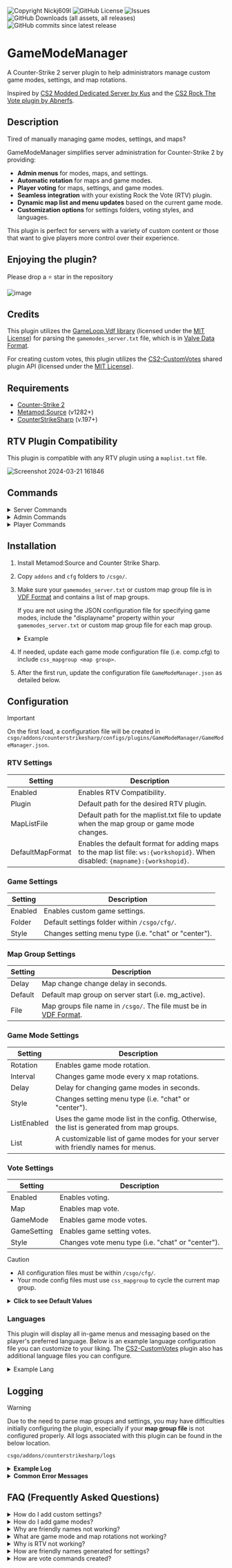 ![Copyright Nickj609l](https://img.shields.io/badge/Copyright-Nickj609-red) ![GitHub License](https://img.shields.io/github/license/nickj609/GameModeManager) ![Issues](https://img.shields.io/github/issues/nickj609/GameModeManager) ![GitHub Downloads (all assets, all releases)](https://img.shields.io/github/downloads/nickj609/GameModeManager/total) ![GitHub commits since latest release](https://img.shields.io/github/commits-since/nickj609/GameModeManager/latest)

# GameModeManager
A Counter-Strike 2 server plugin to help administrators manage custom game modes, settings, and map rotations. 

Inspired by [CS2 Modded Dedicated Server by Kus](https://github.com/kus/cs2-modded-server) and the [CS2 Rock The Vote plugin by Abnerfs](https://github.com/abnerfs/cs2-rockthevote).

## Description
Tired of manually managing game modes, settings, and maps?

GameModeManager simplifies server administration for Counter-Strike 2 by providing:

- **Admin menus** for modes, maps, and settings.
- **Automatic rotation** for maps and game modes.
- **Player voting** for maps, settings, and game modes.
- **Seamless integration** with your existing Rock the Vote (RTV) plugin.
- **Dynamic map list and menu updates** based on the current game mode.
- **Customization options** for settings folders, voting styles, and languages.

This plugin is perfect for servers with a variety of custom content or those that want to give players more control over their experience.
  
## Enjoying the plugin?
Please drop a ⭐ star in the repository

![image](https://github.com/nickj609/GameModeManager/assets/32173425/4c1bef1e-ef13-4a30-b2eb-b02060535bcb)

## Credits
This plugin utilizes the [GameLoop.Vdf library](https://github.com/shravan2x/Gameloop.Vdf/) (licensed under the [MIT License](https://github.com/shravan2x/Gameloop.Vdf/blob/master/LICENSE)) for parsing the `gamemodes_server.txt` file, which is in [Valve Data Format](https://developer.valvesoftware.com/wiki/VDF).

For creating custom votes, this plugin utilizes the [CS2-CustomVotes](https://github.com/imi-tat0r/CS2-CustomVotes) shared plugin API (licensed under the [MIT License](https://github.com/imi-tat0r/CS2-CustomVotes?tab=MIT-1-ov-file)). 

## Requirements
- [Counter-Strike 2](https://www.counter-strike.net/cs2)
- [Metamod:Source](https://github.com/alliedmodders/metamod-source/) (v1282+)
- [CounterStrikeSharp](https://github.com/roflmuffin/CounterStrikeSharp) (v.197+)

## RTV Plugin Compatibility
This plugin is compatible with any RTV plugin using a `maplist.txt` file.

![Screenshot 2024-03-21 161846](https://github.com/nickj609/GameModeManager/assets/32173425/1e291efb-fe7f-4f0d-bb2c-e21d042bd153)

## Commands
<details>
<summary>Server Commands</summary>

- `css_rtv <true|false>` - Enables or disables RTV.

- `css_mapgroup <mg_name>` - Sets the current map group.

</details>
	
<details>
<summary>Admin Commands</summary>

- `!map <map name> <id>` - Changes the map to the map specified.
  
  > _The map ID is *optional* and only required for maps that aren't explicitly set for a given map group._

- `!maps (css_maps)` - Displays an admin menu for changing the map. 

   > _It only shows maps for the current game mode/map group._
   
- `!mode <mode name> (css_mode)` - Changes the game mode to the mode specified.
  
  > _For example, for **mg_surf** you would do **!mode surf**._ 
  
- `!modes (css_modes)` - Displays an admin menu for changing the game mode.

- `!setting <enable|disable> <setting name> (css_setting)` - Enables or disables a custom game setting.
  
  > _For example, for **enable_movement_unlock.cfg** you would do **!setting movement_unlock**._ 
  
- `!settings (css_settings)` - Displays an admin menu for enabling or disabling custom game settings.

</details>

<details>
<summary>Player Commands</summary>
	
- `!changemode` - Creates a vote to change the game mode (all modes).

   ![Screenshot 2024-06-08 212539](https://github.com/nickj609/GameModeManager/assets/32173425/f5e3d915-4c01-45d5-95a2-a40b693e17bb)

   ![Screenshot 2024-06-08 212613](https://github.com/nickj609/GameModeManager/assets/32173425/fa6473c6-5372-4c4b-afb6-2ef5087ea550)

- `!showmodes` - Menu to display all per mode votes that can be created.

   ![Screenshot 2024-06-08 212831](https://github.com/nickj609/GameModeManager/assets/32173425/8fd7e73f-c2e9-459d-bf33-9878de227f55)

   ![Screenshot 2024-06-08 213033](https://github.com/nickj609/GameModeManager/assets/32173425/4b252eb5-69ef-4973-89b8-b48c2f6f7019)

- `!showsettings` - Menu to display all per setting votes that can be created.

   ![Screenshot 2024-06-08 212803](https://github.com/nickj609/GameModeManager/assets/32173425/16a907d1-3bd9-4416-bda6-4d6cc4c55030)
   
   ![Screenshot 2024-06-08 213008](https://github.com/nickj609/GameModeManager/assets/32173425/b6a34ec1-277f-4361-bd1c-0e405b20834f)

- `!showmaps` - Menu to display all per map votes that can be created. This only shows maps from the current map group/game mode. 

  ![Screenshot 2024-06-08 212858](https://github.com/nickj609/GameModeManager/assets/32173425/1ba2a65a-8867-420c-9576-5549fa5e5469)

  ![Screenshot 2024-06-08 212923](https://github.com/nickj609/GameModeManager/assets/32173425/eb6a198a-a2cf-477b-ba02-ca6469bd38fc)
  
</details>

## Installation
1. Install Metamod:Source and Counter Strike Sharp.
2. Copy `addons` and `cfg` folders to `/csgo/`.
3. Make sure your `gamemodes_server.txt` or custom map group file is in [VDF Format](https://developer.valvesoftware.com/wiki/VDF) and contains a list of map groups.

   If you are not using the JSON configuration file for specifying game modes, include the "displayname" property within your `gamemodes_server.txt` or custom map group file for each map group.

   <details>
   <summary>Example</summary>
   
   ```
   "mg_dm"
	{
		"imagename"				"mapgroup-bomb"
		"displayname"				"Deathmatch"
		"nameID"				"#SFUI_Mapgroup_allclassic"
		"tooltipID"				"#SFUI_MapGroup_Tooltip_Desc_DeathMatch"
		"name"					"mg_dm"
		"icon_image_path"			"map_icons/mapgroup_icon_deathmatch"
		"maps"
		{
			"ar_shoots"						""
			"ar_baggage"						""
			"workshop/3070550406/de_safehouse"			""
			"workshop/3070563536/de_lake"				""
			"workshop/3070581293/de_bank"				""
			"workshop/3070923343/fy_pool_day"			""
			"workshop/3070238628/fy_iceworld"			""
		}
	}
   ```
   
   </details>
  
5. If needed, update each game mode configuration file (i.e. comp.cfg) to include `css_mapgroup <map group>`.
6. After the first run, update the configuration file `GameModeManager.json` as detailed below.

## Configuration
> [!IMPORTANT]
> On the first load, a configuration file will be created in `csgo/addons/counterstrikesharp/configs/plugins/GameModeManager/GameModeManager.json`.

### RTV Settings
| Setting             | Description                                                                                                                               |
| ------------------- | ----------------------------------------------------------------------------------------------------------------------------------------- | 
| Enabled             | Enables RTV Compatibility.                                                                                                                | 
| Plugin              | Default path for the desired RTV plugin.                                                                                                  | 
| MapListFile         | Default path for the maplist.txt file to update when the map group or game mode changes.                                                  | 
| DefaultMapFormat    | Enables the default format for adding maps to the map list file: `ws:{workshopid}`. When disabled: `{mapname}:{workshopid}`.              |

### Game Settings
| Setting             | Description                                                                                                                               |
| ------------------- | ----------------------------------------------------------------------------------------------------------------------------------------- | 
| Enabled             | Enables custom game settings.                                                                                                             | 
| Folder              | Default settings folder within `/csgo/cfg/`.                                                                                                  | 
| Style               | Changes setting menu type (i.e. "chat" or "center").                                                                                      |

### Map Group Settings
| Setting             | Description                                                                                                                               |
| ------------------- | ----------------------------------------------------------------------------------------------------------------------------------------- |
| Delay               | Map change change delay in seconds.                                                                                                       | 
| Default             | Default map group on server start (i.e. mg_active).                                                                                       | 
| File                | Map groups file name in `/csgo/`. The file must be in [VDF Format](https://developer.valvesoftware.com/wiki/VDF).                         |     

### Game Mode Settings
| Setting             | Description                                                                                                                               |
| ------------------- | ----------------------------------------------------------------------------------------------------------------------------------------- | 
| Rotation            | Enables game mode rotation.                                                                                                               |  
| Interval            | Changes game mode every x map rotations.                                                                                                  | 
| Delay               | Delay for changing game modes in seconds.                                                                                                 | 
| Style               | Changes setting menu type (i.e. "chat" or "center").                                                                                      |
| ListEnabled         | Uses the game mode list in the config. Otherwise, the list is generated from map groups.                                                  |
| List                | A customizable list of game modes for your server with friendly names for menus.                                                                    |  

### Vote Settings
| Setting             | Description                                                                                                                               |
| ------------------- | ----------------------------------------------------------------------------------------------------------------------------------------- | 
| Enabled             | Enables voting.                                                                                                                           | 
| Map                 | Enables map vote.                                                                                                                         | 
| GameMode            | Enables game mode votes.                                                                                                                  |
| GameSetting         | Enables game setting votes.                                                                                                               |
| Style               | Changes vote menu type (i.e. "chat" or "center").                                                                                         |

> [!CAUTION]
> - All configuration files must be within `/csgo/cfg/`.
> - Your mode config files must use `css_mapgroup` to cycle the current map group.

<details>
<summary><b>Click to see Default Values</b></summary>
	
```
// This configuration was automatically generated by CounterStrikeSharp for plugin 'GameModeManager', at 2024/06/08 09:52:11
{
  "Version": 2,
  "RTV": {
    "Enabled": false,
    "Plugin": "addons/counterstrikesharp/plugins/RockTheVote/RockTheVote.dll",
    "MapListFile": "addons/counterstrikesharp/plugins/RockTheVote/maplist.txt",
    "DefaultMapFormat": false
  },
  "MapGroup": {
    "Delay": 5,
    "Default": "mg_active",
    "File": "gamemodes_server.txt"
  },
  "Settings": {
    "Enabled": true,
    "Folder": "settings",
    "Style": "center"
  },
  "GameMode": {
    "Rotation": true,
    "Interval": 4,
    "Delay": 5,
    "Style": "center",
    "ListEnabled": true,
    "List": {
      "comp": "Competitive",
      "1v1": "1 vs 1",
      "aim": "Aim",
      "awp": "AWP Only",
      "scoutzknivez": "ScoutzKnives",
      "wingman": "Wingman",
      "gungame": "Gun Game",
      "surf": "Surf",
      "dm": "Deathmatch",
      "dm-multicfg": "Deathmatch Multicfg",
      "course": "Course",
      "hns": "Hide N Seek",
      "kz": "Kreedz",
      "minigames": "Mini Games"
    }
  },
  "Votes": {
    "Enabled": false,
    "Map": false,
    "GameMode": false,
    "GameSetting": false,
    "Style": "center"
  },
  "ConfigVersion": 2
}
```
</details>

### Languages
This plugin will display all in-game menus and messaging based on the player's preferred language. Below is an example language configuration file you can customize to your liking. The [CS2-CustomVotes](https://github.com/imi-tat0r/CS2-CustomVotes) plugin also has additional language files you can configure. 

<details>
<summary>Example Lang</summary>
	
```
{
  "plugin.prefix": "[{GREEN}Server{DEFAULT}]",
  "changemap.message": "{LIGHTRED}{0}{DEFAULT} has changed the map to {LIGHTRED}{1}{DEFAULT}.",
  "changemode.message": "Admin {LIGHTRED}{0}{DEFAULT} has changed the game mode to {LIGHTRED}{1}{DEFAULT}.",
  "enable.changesetting.message": "Admin {LIGHTRED}{0}{DEFAULT} has {LIGHTRED}Enabled{DEFAULT} setting {LIGHTRED}{1}{DEFAULT}.",
  "disable.changesetting.message": "Admin {LIGHTRED}{0}{DEFAULT} has {LIGHTRED}Disabled{DEFAULT} setting {LIGHTRED}{1}{DEFAULT}.",
  "menu.yes": "Yes",
  "menu.no": "No",
  "menu.enable": "Enable",
  "menu.disable": "Disable",
  "mode.show.menu-response": "Say {GREEN}!{0}{DEFAULT} to create a vote.",
  "mode.vote.menu-title": "Change game mode to {GOLD}{0}{DEFAULT}?",
  "modes.menu-title": "Game Mode List",
  "modes.vote.menu-title": "Change game mode?",
  "map.vote.menu-title": "Change map to {0}?",
  "maps.menu-title": "Map List",
  "maps.show.menu-response": "Say {GREEN}!{0}{DEFAULT} to create a vote.",
  "setting.vote.menu-title": "Change setting {GOLD}{0}{DEFAULT}?",
  "setting.show.menu-response": "Say {GREEN}!{0}{DEFAULT} to create a vote.",
  "settings.menu-actions": "Setting Actions",
  "settings.menu-title": "Setting List"
}
```

</details>


## Logging
>[!WARNING]
> Due to the need to parse map groups and settings, you may have difficulties initially configuring the plugin, especially if your **map group file** is not configured properly. All logs associated with this plugin can be found in the below location.
> 
> `csgo/addons/counterstrikesharp/logs`

<details>
<summary><b>Example Log</b></summary>

```
2024-06-08 22:59:32.805 +00:00 [INFO] plugin:GameModeManager Loading map groups...
2024-06-08 22:59:32.821 +00:00 [INFO] plugin:GameModeManager Creating game modes...
2024-06-08 22:59:32.823 +00:00 [INFO] plugin:GameModeManager Loading settings...
2024-06-08 22:59:32.827 +00:00 [WARN] plugin:GameModeManager Skipping random_setting.cfg because its missing the correct prefix.
2024-06-08 22:59:32.835 +00:00 [INFO] plugin:GameModeManager Enabling game mode and map rotations...
2024-06-08 22:59:34.096 +00:00 [INFO] plugin:GameModeManager Registering custom votes...
2024-06-08 23:01:12.832 +00:00 [WARN] plugin:GameModeManager New map group could not be found. Setting default map group.
2024-06-08 23:05:24.421 +00:00 [INFO] plugin:GameModeManager Current map group is mg_active.
2024-06-08 23:05:24.421 +00:00 [INFO] plugin:GameModeManager New map group is mg_active.
2024-06-08 24:15:47.044 +00:00 [INFO] plugin:GameModeManager Game has ended. Picking random map from current map group...
2024-06-08 24:17:76.044 +00:00 [INFO] plugin:GameModeManager Deregistering custom votes...
```
	
</details>

<details>
<summary><b>Common Error Messages</b></summary>

| Error/Warning Message                                              | Description                                                                                                              |
| -------------------------------------------------------------------| ------------------------------------------------------------------------------------------------------------------------ | 
| `Cannot Find`                                                      | Unable to locate the file specified from `GameModeManager.json` config.                                                  | 
| `Incomplete VDF data`                                              | Your `gamemodes_server.txt` file is not formatted properly in [VDF Format](https://developer.valvesoftware.com/wiki/VDF).| 
| `Your config file is too old`                                      | Please backup and remove it from `addons/counterstrikesharp/configs/plugins/GameModeManager` to recreate it.             |
| `The mapgroup property doesn't exist`                              | The "mapgroup" property cannot be found in your `gamemodes_server.txt` file.                                             | 
| `Mapgroup found, but the 'maps' property is missing or incomplete` | The "maps" property cannot be found in your `gamemodes_server.txt` file for one of your map groups.                      | 

</details>

## FAQ (Frequently Asked Questions)

<details>
<summary>How do I add custom settings?</summary>
<br>

To add custom settings, create two configuration files with the `enable_` and `disable_ prefix` (i.e. **enable_autobhop.cfg**, **disable_autobhop.cfg**). Then, put those files in the `/csgo/cfg/settings/` folder. This is the default settings folder. You can change this folder in the configuration settings.

</details>

<details>
<summary>How do I add game modes?</summary>
<br>

To add game modes, update the JSON key pairs in the configuration file (`csgo/addons/counterstrikesharp/configs/plugins/GameModeManager/GameModeManager.json`). The first value is the name of the configuration file to be executed (i.e. `comp` for `comp.cfg`)

```
"GameMode": {
    "Rotation": true,
    "Interval": 4,
    "Delay": 5,
    "Style": "center",
    "ListEnabled": true,
    "List": {
      "comp": "Competitive",
      "1v1": "1 vs 1",
      "aim": "Aim",
      "awp": "AWP Only",
      "scoutzknivez": "ScoutzKnives",
      "wingman": "Wingman",
      "gungame": "Gun Game",
      "surf": "Surf",
      "dm": "Deathmatch",
      "dm-multicfg": "Deathmatch Multicfg",
      "course": "Course",
      "hns": "Hide N Seek",
      "kz": "Kreedz",
      "minigames": "Mini Games"
    }
```

If you have `ListEnabled` set to `false`, game modes are generated based on the map groups in your map group file (default is `gamemodes_server.txt`).

</details>

<details>
<summary> Why are friendly names not working?</summary>
<br>

Friendly names may not be working if you are not using the game mode list in the configuration file. This is because you need to add the `displayname` property to each map group in your map group file (default is `gamemodes_server.txt`).

```
  "mg_dm"
	{
		"imagename"				"mapgroup-bomb"
		"displayname"				"Deathmatch"
		"nameID"				"#SFUI_Mapgroup_allclassic"
		"tooltipID"				"#SFUI_MapGroup_Tooltip_Desc_DeathMatch"
		"name"					"mg_dm"
		"icon_image_path"			"map_icons/mapgroup_icon_deathmatch"
		"maps"
		{
			"ar_shoots"						""
			"ar_baggage"						""
			"workshop/3070550406/de_safehouse"			""
			"workshop/3070563536/de_lake"				""
			"workshop/3070581293/de_bank"				""
			"workshop/3070923343/fy_pool_day"			""
			"workshop/3070238628/fy_iceworld"			""
		}
	}
```

</details>

<details>
<summary>What are game mode and map rotations not working?</summary>
<br>

Game mode and map rotations do not work if RTV compatibility is enabled. Game mode and map rotations are only counted when handled by the plugin's game event handler. 

</details>

<details>
<summary>Why is RTV not working? </summary>
<br>

You need to install your own supported RTV plugin and update the JSON configuration file. Any RTV plugin with a `maplist.txt` file is supported. 

```
  "RTV": {
    "Enabled": false,
    "Plugin": "addons/counterstrikesharp/plugins/RockTheVote/RockTheVote.dll",
    "MapListFile": "addons/counterstrikesharp/plugins/RockTheVote/maplist.txt",
    "DefaultMapFormat": false
  },
``` 

</details>

<details>
<summary>How are friendly names generated for settings?</summary>
<br>

Friendly names for settings are generated by removing the extension and underscores, and capitalizing the first letter of each word. For example, **enable_movement_unlock.cfg** turns into **Movement Unlock**.

</details>

<details>
<summary>How are vote commands created?</summary>
<br>

Vote commands for categories are set manually, such as `!changemode`. This may be configurable in the future, with the addition of aliases. Per-map commands are generated based on the map name (i.e. de_dust2). Per-mode commands are generated from the game mode list or the map group name (without the mg_ prefix).

</details>
